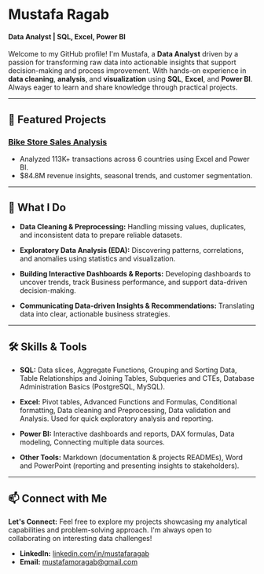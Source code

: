 # Mustafa Ragab
#### Data Analyst | SQL, Excel, Power BI
Welcome to my GitHub profile! I'm Mustafa, a **Data Analyst** driven by a passion for transforming raw data into actionable insights that support decision-making and process improvement. With hands-on experience in **data cleaning**, **analysis**, and **visualization** using **SQL**, **Excel**, and **Power BI**. Always eager to learn and share knowledge through practical projects.

---
  
## 📂 Featured Projects
### [Bike Store Sales Analysis](https://github.com/mustafamragab/Bike-Store-Sales-Analysis/blob/main/README.md)
  - Analyzed 113K+ transactions across 6 countries using Excel and Power BI.
  - $84.8M revenue insights, seasonal trends, and customer segmentation.

---

## 📌 What I Do  
- **Data Cleaning & Preprocessing:** Handling missing values, duplicates, and inconsistent data to prepare reliable datasets.
 
- **Exploratory Data Analysis (EDA):** Discovering patterns, correlations, and anomalies using statistics and visualization.

- **Building Interactive Dashboards & Reports:** Developing dashboards to uncover trends, track Business performance, and support data-driven decision-making.

- **Communicating Data-driven Insights & Recommendations:** Translating data into clear, actionable business strategies.

---

## 🛠️ Skills & Tools
- **SQL:** Data slices, Aggregate Functions, Grouping and Sorting Data, Table Relationships and Joining Tables, Subqueries and CTEs, Database Administration Basics (PostgreSQL, MySQL).

- **Excel:** Pivot tables, Advanced Functions and Formulas, Conditional formatting, Data cleaning and Preprocessing, Data validation and Analysis. Used for quick exploratory analysis and reporting.

- **Power BI:** Interactive dashboards and reports, DAX formulas, Data modeling, Connecting multiple data sources.

- **Other Tools:** Markdown (documentation & projects READMEs), Word and PowerPoint (reporting and presenting insights to stakeholders).

---

## 📫 Connect with Me
**Let's Connect:** Feel free to explore my projects showcasing my analytical capabilities and problem-solving approach. I'm always open to collaborating on interesting data challenges!

- **LinkedIn:** [linkedin.com/in/mustafaragab](https://www.linkedin.com/in/mustafaragab/)  
- **Email:** mustafamoragab@gmail.com 
